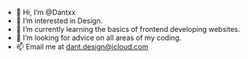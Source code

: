 - 👋 Hi, I’m @Dantxx
- 👀 I’m interested in Design.
- 🌱 I’m currently learning the basics of frontend developing websites.
- 💞️ I’m looking for advice on all areas of my coding.
- 📫 Email me at dant.design@icloud.com

